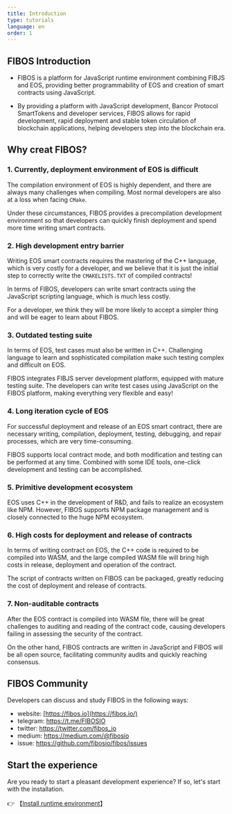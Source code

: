 ```yaml
---
title: Introduction
type: tutorials
language: en
order: 1
---
```


## FIBOS Introduction

- FIBOS is a platform for JavaScript runtime environment combining FIBJS and EOS, providing better programmability of EOS and creation of smart contracts using JavaScript.

- By providing a platform with JavaScript development, Bancor Protocol SmartTokens and developer services, FIBOS allows for rapid development, rapid deployment and stable token circulation of blockchain applications, helping developers step into the blockchain era. 


## Why creat FIBOS?

### 1. Currently, deployment environment of EOS is difficult 

The compilation environment of EOS is highly dependent, and there are always many challenges when compiling. Most normal developers are also at a loss when facing `CMake`. 

Under these circumstances, FIBOS provides a precompilation development environment so that developers can quickly finish deployment and spend more time writing smart contracts.


### 2. High development entry barrier

Writing EOS smart contracts requires the mastering of the C++ language, which is very costly for a developer, and we believe that it is just the initial step to correctly write the `CMAKELISTS.TXT` of compiled contracts! 

In terms of FIBOS, developers can write smart contracts using the JavaScript scripting language, which is much less costly. 

For a developer, we think they will be more likely to accept a simpler thing and will be eager to learn about FIBOS.


### 3. Outdated testing suite 

In terms of EOS, test cases must also be written in C++. Challenging language to learn and sophisticated compilation make such testing complex and difficult on EOS.

FIBOS integrates FIBJS server development platform, equipped with mature testing suite. The developers can write test cases using JavaScript on the FIBOS platform, making everything very flexible and easy!


### 4. Long iteration cycle of EOS

For successful deployment and release of an EOS smart contract, there are necessary writing, compilation, deployment, testing, debugging, and repair processes, which are very time-consuming.

FIBOS supports local contract mode, and both modification and testing can be performed at any time. Combined with some IDE tools, one-click development and testing can be accomplished.


### 5. Primitive development ecosystem 

EOS uses C++  in the development of R&D, and fails to realize an ecosystem like NPM. However, FIBOS supports NPM package management and is closely connected to the huge NPM ecosystem.


### 6. High costs for deployment and release of contracts

In terms of writing contract on EOS, the C++ code is required to be compiled into WASM, and the large compiled WASM file will bring high costs in release, deployment and operation of the contract. 

The script of contracts written on FIBOS can be packaged, greatly reducing the cost of deployment and release of contracts.


### 7. Non-auditable contracts

After the EOS contract is compiled into WASM file, there will be great challenges to auditing and reading of the contract code, causing developers failing in assessing the security of the contract.

On the other hand, FIBOS contracts are written in JavaScript and FIBOS will be all open source, facilitating community audits and quickly reaching consensus.



## FIBOS Community

Developers can discuss and study FIBOS in the following ways:

- website: [https://fibos.io](https://fibos.io/)
- telegram: <https://t.me/FIBOSIO>
- twitter: <https://twitter.com/fibos_io>
- medium: <https://medium.com/@fibosio>
- issue: <https://github.com/fibosio/fibos/issues>

## Start the experience

Are you ready to start a pleasant development experience? If so, let's start with the installation.

👉 【[Install runtime environment](./installation.html)】